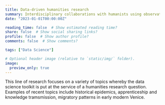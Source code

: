 ```yaml
---
title: Data-driven humanities research
summary: Interdisciplinary collaborations with humanists using observational statistical methods.
date: "2023-01-01T00:00:00Z"

reading_time: false  # Show estimated reading time?
share: false  # Show social sharing links?
profile: false  # Show author profile?
comments: false  # Show comments?

tags: ["Data Science"]

# Optional header image (relative to `static/img/` folder).
image:
  preview_only: true
---
```


This line of research focuses on a variety of topics whereby the data science toolkit is put at the service of a humanities research question. Examples of recent topics include historical epidemics, apprenticeship and knowledge tramsmission, migratory patterns in early modern Venice.
